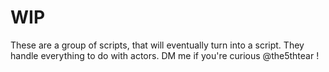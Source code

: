 # WIP

These are a group of scripts, that will eventually turn into a script. They handle everything to do with actors. DM me if you're curious @the5thtear !
